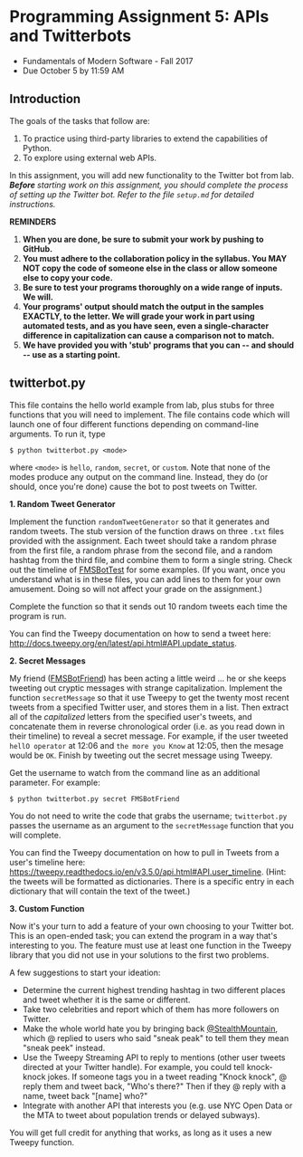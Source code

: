 Programming Assignment 5: APIs and Twitterbots
==============================================
* Fundamentals of Modern Software - Fall 2017
* Due October 5 by 11:59 AM

Introduction
------------

The goals of the tasks that follow are:

1. To practice using third-party libraries to extend the capabilities of Python.
2. To explore using external web APIs.

In this assignment, you will add new functionality to the Twitter bot from lab. _**Before** starting work on this assignment, you should complete the process of setting up the Twitter bot. Refer to the file `setup.md` for detailed instructions._


**REMINDERS**

1. **When you are done, be sure to submit your work by pushing to GitHub.**
2. **You must adhere to the collaboration policy in the syllabus. You MAY NOT copy the code of someone else in the class or allow someone else to copy your code.**
3. **Be sure to test your programs thoroughly on a wide range of inputs. We will.**
4. **Your programs' output should match the output in the samples EXACTLY, to the letter. We will grade your work in part using automated tests, and as you have seen, even a single-character difference in capitalization can cause a comparison not to match.**
5. **We have provided you with 'stub' programs that you can -- and should -- use as a starting point.**



twitterbot.py
----------

This file contains the hello world example from lab, plus stubs for three functions that you will need to implement. The file contains code which will launch one of four different functions depending on command-line arguments. To run it, type

    $ python twitterbot.py <mode>

where `<mode>` is `hello`, `random`, `secret`, or `custom`. Note that none of the modes produce any output on the command line. Instead, they do (or should, once you're done) cause the bot to post tweets on Twitter.

**1. Random Tweet Generator**

Implement the function `randomTweetGenerator` so that it generates and  random tweets. The stub version of the function draws on three `.txt` files provided with the assignment. Each tweet should take a random phrase from the first file, a random phrase from the second file, and a random hashtag from the third file, and combine them  to form a single string. Check out the timeline of [FMSBotTest](https://twitter.com/FMSBotTest) for some examples. (If you want, once you understand what is in these files, you can add lines to them for your own amusement. Doing so will not affect your grade on the assignment.)

Complete the function so that it sends out 10 random tweets each time the program is run.

You can find the Tweepy documentation on how to send a tweet here: <http://docs.tweepy.org/en/latest/api.html#API.update_status>.


**2. Secret Messages**

My friend ([FMSBotFriend](https://twitter.com/FMSBotFriend)) has been acting a little weird ... he or she keeps tweeting out cryptic messages with strange capitalization. Implement the function `secretMessage` so that it use Tweepy to get the twenty most recent tweets from a specified Twitter user, and stores them in a list. Then extract all of the _capitalized_ letters from the specified user's tweets, and concatenate them in reverse chronological order (i.e. as you read down in their timeline) to reveal a secret message. For example, if the user tweeted `hellO operator` at 12:06 and `the more you Know` at 12:05, then the mesage would be `OK`. Finish by tweeting out the secret message using Tweepy.

Get the username to watch from the command line as an additional parameter. For example:

    $ python twitterbot.py secret FMSBotFriend

You do not need to write the code that grabs the username; `twitterbot.py` passes the username as an argument to the `secretMessage` function that you will complete.

You can find the Tweepy documentation on how to pull in Tweets from a user's timeline here: <https://tweepy.readthedocs.io/en/v3.5.0/api.html#API.user_timeline>. (Hint: the tweets will be formatted as dictionaries. There is a specific entry in each dictionary that will contain the text of the tweet.)



**3. Custom Function**

Now it's your turn to add a feature of your own choosing to your Twitter bot. This is an open-ended task; you can extend the program in a way that's interesting to you.  The feature must use at least one function in the Tweepy library that you did not use in your solutions to the first two problems.

A few suggestions to start your ideation:

* Determine the current highest trending hashtag in two different places and tweet whether it is the same or different.
* Take two celebrities and report which of them has more followers on Twitter.
* Make the whole world hate you by bringing back [@StealthMountain](https://twitter.com/stealthmountain), which @ replied to users who said "sneak peak" to tell them they mean "sneak peek" instead.
* Use the Tweepy Streaming API to reply to mentions (other user tweets directed at your Twitter handle). For example, you could tell knock-knock jokes. If someone tags you in a tweet reading "Knock knock", @ reply them and tweet back, "Who's there?" Then if they @ reply with a name, tweet back "[name] who?"
* Integrate with another API that interests you (e.g. use NYC Open Data or the MTA to tweet about population trends or delayed subways).

You will get full credit for anything that works, as long as it uses a new Tweepy function.

